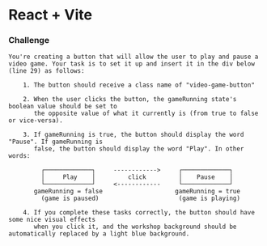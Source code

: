 # React + Vite

### Challenge
  
    You're creating a button that will allow the user to play and pause a video game. Your task is to set it up and insert it in the div below (line 29) as follows: 
            
        1. The button should receive a class name of "video-game-button"
        
        2. When the user clicks the button, the gameRunning state's boolean value should be set to 
           the opposite value of what it currently is (from true to false or vice-versa).
            
        3. If gameRunning is true, the button should display the word "Pause". If gameRunning is 
           false, the button should display the word "Play". In other words:
          
             ┌─────────────┐     ------------>     ┌─────────────┐            
             │     Play    │         click         │    Pause    │
             └─────────────┘     <------------     └─────────────┘
           gameRunning = false                    gameRunning = true 
             (game is paused)                      (game is playing)
             
        4. If you complete these tasks correctly, the button should have some nice visual effects 
           when you click it, and the workshop background should be automatically replaced by a light blue background.
